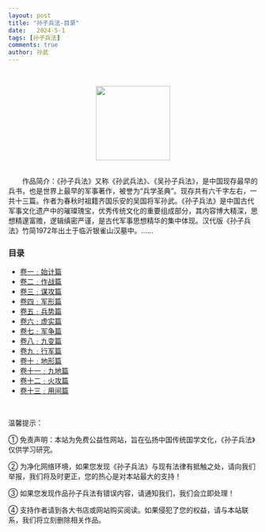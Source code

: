 ```yaml
---
layout: post
title: "孙子兵法-目录"
date:   2024-5-1
tags: [孙子兵法]
comments: true
author: 孙武
---
```


<!-- more -->
<br>

<p align = "center">    
<img  src="https://bo88888.github.io/images/sunzibingfa.webp" width="150" />
</p>

<br>
&emsp;&emsp;作品简介：《孙子兵法》又称《孙武兵法》、《吴孙子兵法》，是中国现存最早的兵书，也是世界上最早的军事著作，被誉为“兵学圣典”。现存共有六千字左右，一共十三篇。作者为春秋时祖籍齐国乐安的吴国将军孙武。《孙子兵法》是中国古代军事文化遗产中的璀璨瑰宝，优秀传统文化的重要组成部分，其内容博大精深，思想精邃富赡，逻辑缜密严谨，是古代军事思想精华的集中体现。汉代版《孙子兵法》竹简1972年出土于临沂银雀山汉墓中。……
<br>

### 目录
<ul>
<li> <a href="https://bo88888.github.io/sunzibingfa-juanyi">卷一﹕始计篇</a> </li>
<li> <a href="https://bo88888.github.io/sunzibingfa-juaner">卷二﹕作战篇</a> </li>
<li> <a href="https://bo88888.github.io/sunzibingfa-juansan">卷三﹕谋攻篇</a> </li>
<li> <a href="https://bo88888.github.io/sunzibingfa-juansi">卷四﹕军形篇</a> </li>
<li> <a href="https://bo88888.github.io/sunzibingfa-juanwu">卷五﹕兵势篇</a> </li>
<li> <a href="https://bo88888.github.io/sunzibingfa-juan6">卷六﹕虚实篇</a> </li>
<li> <a href="https://bo88888.github.io/sunzibingfa-juanqi">卷七﹕军争篇</a> </li>
<li> <a href="https://bo88888.github.io/sunzibingfa-juanba">卷八﹕九变篇</a> </li>
<li> <a href="https://bo88888.github.io/sunzibingfa-juanjiu">卷九﹕行军篇</a> </li>
<li> <a href="https://bo88888.github.io/sunzibingfa-juanshi">卷十﹕地形篇</a> </li>
<li> <a href="https://bo88888.github.io/sunzibingfa-juansy">卷十一﹕九地篇</a> </li>
<li> <a href="https://bo88888.github.io/sunzibingfa-juanse">卷十二﹕火攻篇</a> </li>
<li> <a href="https://bo88888.github.io/sunzibingfa-juanssan">卷十三﹕用间篇</a> </li>
  </ul>
<br>
<P>温馨提示：</P>
<P>① 免责声明：本站为免费公益性网站，旨在弘扬中国传统国学文化，《孙子兵法》仅供学习研究。</P>
<P>② 为净化网络环境，如果您发现《孙子兵法》与现有法律有抵触之处，请向我们举报，我们将及时更正，您的热心是对本站最大的支持！</P>
<P>③ 如果您发现作品孙子兵法有错误内容，请通知我们，我们会立即处理！</P>
<P>④ 支持作者请到各大书店或网站购买阅读。如果侵犯了您的权益，请与本站联系，我们将立刻删除相关作品。</P>
